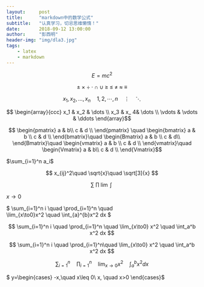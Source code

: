 ```yaml
---
layout:     post
title:      "markdown中的数学公式"
subtitle:   "认真学习，切忌思维懒惰！"
date:       2018-09-12 13:00:00
author:     "彭西明"
header-img: "img/dla3.jpg"
tags:
    - latex
    - markdown
---
```


$$ E = mc^2 $$

$$ \pm\; \times\; \div\; \cdot\; \cap\; \cup\; \geq\; \leq\; \neq\; \approx\; \equiv $$

$$ x_1, x_2, \dots, x_n\quad 1,2,\cdots,n\quad \vdots\quad \ddots $$

$$
\begin{array}{ccc}
x_1 & x_2 & \dots \\
x_3 & x_ 4& \dots \\
\vdots & \vdots & \ddots
\end{array}$$

$$
\begin{pmatrix} a & b\\ c & d \\ \end{pmatrix} \quad
\begin{bmatrix} a & b \\ c & d \\ \end{bmatrix}\quad
\begin{Bmatrix} a & b \\ c & d\\ \end{Bmatrix}\quad
\begin{vmatrix} a & b \\ c & d \\ \end{vmatrix}\quad
\begin{Vmatrix} a & b\\ c & d \\ \end{Vmatrix}$$

$\sum_{i=1}^n a_i$

$$ x_{ij}^2\quad \sqrt{x}\quad \sqrt[3]{x} $$

$$ \sum\; \prod\; \lim\; \int\; $$

$x\to0$

$ \sum_{i=1}^n i \quad \prod_{i=1}^n \quad  
    \lim_{x\to0}x^2 \quad \int_{a}^{b}x^2 dx $

$$ \sum_{i=1}^n i \quad \prod_{i=1}^n 
	\quad \lim_{x\to0} x^2 \quad \int_a^b x^2 dx $$

$$ \sum_{i=1}^n i \quad	\prod_{i=1}^n\quad
	\lim_{x\to0} x^2 \quad \int_a^b x^2 dx $$

$$\sum\nolimits_{i=1}^n\quad\prod\nolimits_{i=1}^n\quad
	\lim\nolimits_{x\to0} x^2 \quad \int\nolimits_a^b x^2 dx $$  

$
y=\begin{cases}
-x,\quad x\leq 0\\
x, \quad x>0
\end{cases}$
